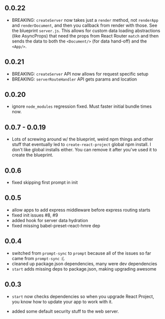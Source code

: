 ## 0.0.22

- BREAKING: `createServer` now takes just a `render` method, not
  `renderApp` and `renderDocument`, and then you callback from render
  with those. See the blueprint `server.js`. This allows for custom data
  loading abstractions (like AsyncProps) that need the props from
  React Router `match` and then sends the data to both the `<Document/>`
  (for data hand-off) and the `<App/>`.

## 0.0.21

- BREAKING: `createServer` API now allows for request specific setup
- BREAKING: `serverRouteHandler` API gets params and location

## 0.0.20

- ignore `node_modules` regression fixed. Must faster initial bundle
  times now.

## 0.0.7 - 0.0.19

- Lots of screwing around w/ the blueprint, weird npm things and other
  stuff that eventually led to `create-react-project` global npm
  install.  I don't like global installs either. You can remove it after
  you've used it to create the blueprint.

## 0.0.6

- fixed skipping first prompt in init

## 0.0.5

- allow apps to add express middleware before express routing starts
- fixed init issues #8, #9
- added hook for server data hydration
- fixed missing babel-preset-react-hmre dep

## 0.0.4

- switched from `prompt-sync` to `prompt` because all of the issues so
  far came from `prompt-sync` :(.
- cleaned up package.json dependencies, many were dev dependencies
- `start` adds missing deps to package.json, making upgrading awesome

## 0.0.3

- `start` now checks dependencies so when you upgrade React Project, you
  know how to update your app to work with it.

- added some default security stuff to the web server.

